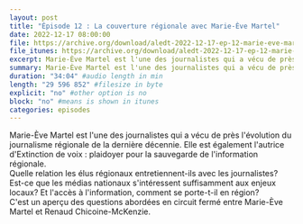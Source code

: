 ```yaml
---
layout: post
title: "Épisode 12 : La couverture régionale avec Marie-Ève Martel"
date: 2022-12-17 08:00:00
file: https://archive.org/download/aledt-2022-12-17-ep-12-marie-eve-martel-podcast/ALEDT_2022-12-17_EP12-Marie-EveMartel_Podcast.mp3
file_itunes: https://archive.org/download/aledt-2022-12-17-ep-12-marie-eve-martel-podcast/ALEDT_2022-12-17_EP12-Marie-EveMartel_Podcast.mp3
excerpt: Marie-Ève Martel est l'une des journalistes qui a vécu de près l'évolution du journalisme régionale de la dernière décennie. Elle est également l'autrice d'Extinction de voix, plaidoyer pour la sauvegarde de l'information régionale. Quelle relation les élus régionaux entretiennent-ils avec les journalistes? Est-ce que les médias nationaux s'intéressent suffisamment aux enjeux locaux? Et l'accès à l'information, comment se porte-t-il en région? C'est un aperçu des questions abordées en circuit fermé entre Marie-Ève Martel et Renaud Chicoine-McKenzie.
summary: Marie-Ève Martel est l'une des journalistes qui a vécu de près l'évolution du journalisme régionale de la dernière décennie. Elle est également l'autrice d'Extinction de voix, plaidoyer pour la sauvegarde de l'information régionale. Quelle relation les élus régionaux entretiennent-ils avec les journalistes? Est-ce que les médias nationaux s'intéressent suffisamment aux enjeux locaux? Et l'accès à l'information, comment se porte-t-il en région? C'est un aperçu des questions abordées en circuit fermé entre Marie-Ève Martel et Renaud Chicoine-McKenzie.
duration: "34:04" #audio length in min
length: "29 596 852" #filesize in byte
explicit: "no" #other option is no
block: "no" #means is shown in itunes
categories: episodes
---
```


Marie-Ève Martel est l'une des journalistes qui a vécu de près l'évolution du journalisme régionale de la dernière décennie. Elle est également l'autrice d'Extinction de voix : plaidoyer pour la sauvegarde de l'information régionale.  
Quelle relation les élus régionaux entretiennent-ils avec les journalistes? Est-ce que les médias nationaux s'intéressent suffisamment aux enjeux locaux? Et l'accès à l'information, comment se porte-t-il en région?  
C'est un aperçu des questions abordées en circuit fermé entre Marie-Ève Martel et Renaud Chicoine-McKenzie.
